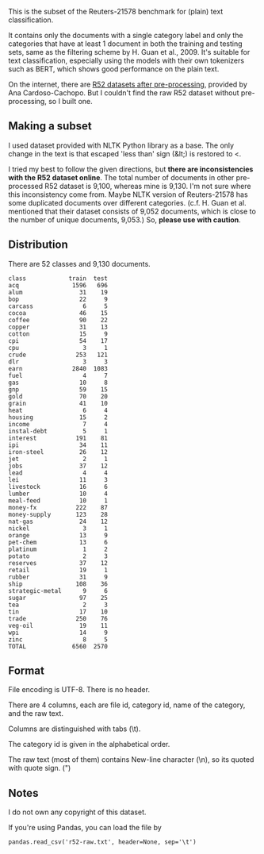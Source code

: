 This is the subset of the Reuters-21578 benchmark for (plain) text classification.

It contains only the documents with a single category label and only the categories that have at least 1 document in both the training and testing sets, same as the filtering scheme by H. Guan et al., 2009. It's suitable for text classification, especially using the models with their own tokenizers such as BERT, which shows good performance on the plain text.

On the internet, there are [R52 datasets after pre-processing](https://ana.cachopo.org/datasets-for-single-label-text-categorization), provided by Ana Cardoso-Cachopo. But I couldn't find the raw R52 dataset without pre-processing, so I built one.

## Making a subset

I used dataset provided with NLTK Python library as a base. The only change in the text is that escaped 'less than' sign (\&lt;) is restored to <.

I tried my best to follow the given directions, but **there are inconsistencies with the R52 dataset online**. The total number of documents in other pre-processed R52 dataset is 9,100, whereas mine is 9,130. I'm not sure where this inconsistency come from. Maybe NLTK version of Reuters-21578 has some duplicated documents over different categories. (c.f. H. Guan et al. mentioned that their dataset consists of 9,052 documents, which is close to the number of unique documents, 9,053.) So, **please use with caution**.

## Distribution

There are 52 classes and 9,130 documents.

```
class            train  test
acq               1596   696
alum                31    19
bop                 22     9
carcass              6     5
cocoa               46    15
coffee              90    22
copper              31    13
cotton              15     9
cpi                 54    17
cpu                  3     1
crude              253   121
dlr                  3     3
earn              2840  1083
fuel                 4     7
gas                 10     8
gnp                 59    15
gold                70    20
grain               41    10
heat                 6     4
housing             15     2
income               7     4
instal-debt          5     1
interest           191    81
ipi                 34    11
iron-steel          26    12
jet                  2     1
jobs                37    12
lead                 4     4
lei                 11     3
livestock           16     6
lumber              10     4
meal-feed           10     1
money-fx           222    87
money-supply       123    28
nat-gas             24    12
nickel               3     1
orange              13     9
pet-chem            13     6
platinum             1     2
potato               2     3
reserves            37    12
retail              19     1
rubber              31     9
ship               108    36
strategic-metal      9     6
sugar               97    25
tea                  2     3
tin                 17    10
trade              250    76
veg-oil             19    11
wpi                 14     9
zinc                 8     5
TOTAL             6560  2570
```

## Format

File encoding is UTF-8. There is no header.

There are 4 columns, each are file id, category id, name of the category, and the raw text.

Columns are distinguished with tabs (\t).

The category id is given in the alphabetical order.

The raw text (most of them) contains New-line character (\n), so its quoted with quote sign. (")

## Notes

I do not own any copyright of this dataset.

If you're using Pandas, you can load the file by

```
pandas.read_csv('r52-raw.txt', header=None, sep='\t')
```
